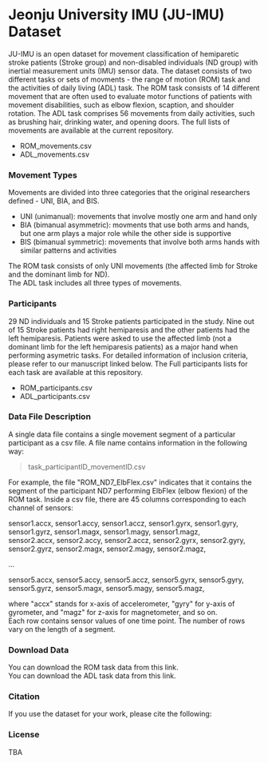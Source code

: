 # Jeonju University IMU (JU-IMU) Dataset
JU-IMU is an open dataset for movement classification of hemiparetic stroke patients (Stroke group) and non-disabled individuals (ND group) with inertial measurement units (IMU) sensor data.
The dataset consists of two different tasks or sets of movments - the range of motion (ROM) task and the activities of daily living (ADL) task.
The ROM task consists of 14 different movement that are often used to evaluate motor functions of patients with movement disabilities, such as elbow flexion, scaption, and shoulder rotation.
The ADL task comprises 56 movements from daily activities, such as brushing hair, drinking water, and opening doors. The full lists of movements are available at the current repository.

* ROM_movements.csv
* ADL_movements.csv

### Movement Types
Movements are divided into three categories that the original researchers defined - UNI, BIA, and BIS.
* UNI (unimanual): movements that involve mostly one arm and hand only
* BIA (bimanual asymmetric): movments that use both arms and hands, but one arm plays a major role while the other side is supportive
* BIS (bimanual symmetric): movements that involve both arms hands with similar patterns and activities

The ROM task consists of only UNI movements (the affected limb for Stroke and the dominant limb for ND).  
The ADL task includes all three types of movements.

### Participants
29 ND individuals and 15 Stroke patients participated in the study. Nine out of 15 Stroke patients had right hemiparesis and the other patients had the left hemiparesis.
Patients were asked to use the affected limb (not a dominant limb for the left hemiparesis patients) as a major hand when performing asymetric tasks.
For detailed information of inclusion criteria, please refer to our manuscript linked below.
The Full participants lists for each task are available at this repository.

* ROM_participants.csv
* ADL_participants.csv

### Data File Description
A single data file contains a single movement segment of a particular participant as a csv file.
A file name contains information in the following way:  
> task_participantID_movementID.csv

For example, the file "ROM_ND7_ElbFlex.csv" indicates that it contains the segment of the participant ND7 performing ElbFlex (elbow flexion) of the ROM task.
Inside a csv file, there are 45 columns corresponding to each channel of sensors:

sensor1.accx, sensor1.accy, sensor1.accz, sensor1.gyrx, sensor1.gyry, sensor1.gyrz, sensor1.magx, sensor1.magy, sensor1.magz,  
sensor2.accx, sensor2.accy, sensor2.accz, sensor2.gyrx, sensor2.gyry, sensor2.gyrz, sensor2.magx, sensor2.magy, sensor2.magz, 

...  

sensor5.accx, sensor5.accy, sensor5.accz, sensor5.gyrx, sensor5.gyry, sensor5.gyrz, sensor5.magx, sensor5.magy, sensor5.magz,


where "accx" stands for x-axis of accelerometer, "gyry" for y-axis of gyrometer, and "magz" for z-axis for magnetometer, and so on.  
Each row contains sensor values of one time point. The number of rows vary on the length of a segment.

### Download Data
You can download the ROM task data from this link.  
You can download the ADL task data from this link.

### Citation
If you use the dataset for your work, please cite the following: 

### License
TBA










